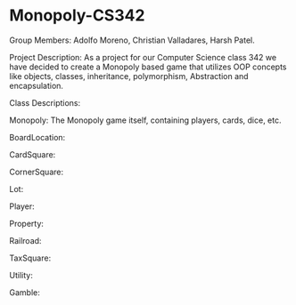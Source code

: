 # Monopoly-CS342

Group Members: Adolfo Moreno, Christian Valladares, Harsh Patel.

Project Description: 
As a project for our Computer Science class 342 we have decided to create a Monopoly based game that utilizes OOP concepts like objects, classes, inheritance, polymorphism, Abstraction and encapsulation.

Class Descriptions: 

Monopoly: The Monopoly game itself, containing players, cards, dice, etc.

BoardLocation:

CardSquare:

CornerSquare:

Lot:

Player:

Property:

Railroad:

TaxSquare:

Utility:

Gamble: 


